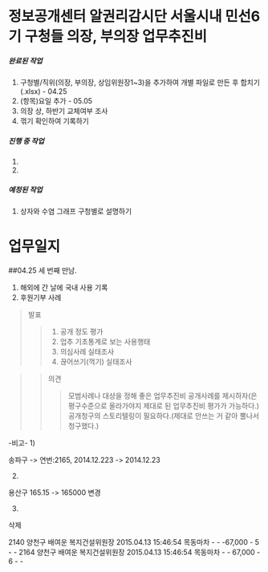 ﻿정보공개센터 알권리감시단 서울시내 민선6기 구청들 의장, 부의장 업무추진비
===================

##### 완료된 작업

1. 구청별/직위(의장, 부의장, 상임위원장1~3)을 추가하여 개별 파일로 만든 후 합치기(.xlsx) - 04.25
2. (항목)요일 추가  - 05.05
3. 의장 상, 하반기 교체여부 조사
4. 꺾기 확인하여 기록하기

##### 진행 중 작업

1. 
2.

##### 예정된 작업
 
1. 상자와 수염 그래프 구청별로 설명하기


업무일지
============

##04.25 세 번째 만남. 

1. 해외에 간 날에 국내 사용 기록
2. 후원기부 사례

>발표
>>1. 공개 정도 평가
>>2. 업추 기초통계로 보는 사용행태
>>3. 의심사례 실태조사
>>4. 끊어쓰기(꺽기) 실태조사

>>의견
>>>모범사례나 대상을 정해 좋은 업무추진비 공개사례를 제시하자(은평구수준으로 올라가야지 제대로 된 업무추진비 평가가 가능하다.)
>>>공개청구의 스토리텔링이 필요하다.(제대로 안쓰는 거 같아 뿔나서 청구했다.)

 

-비고-
1) 

송파구 -> 연번:2165, 2014.12.223 -> 2014.12.23

2)

용산구 165.15 -> 165000 변경

3)

삭제

2140	양천구	배여운	복지건설위원장	2015.04.13	15:46:54	목동마차	-	-	-67,000	-	5	-	-
2164	양천구	배여운	복지건설위원장	2015.04.13	15:46:54	목동마차	-	-	67,000	-	6	-	-